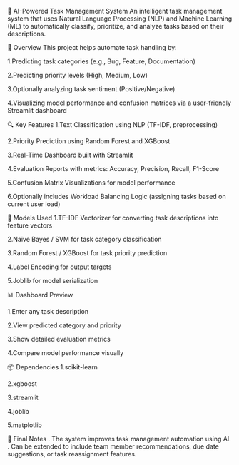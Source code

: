 ﻿🧠 AI-Powered Task Management System
An intelligent task management system that uses Natural Language Processing (NLP) and Machine Learning (ML) to automatically classify, prioritize, and analyze tasks based on their descriptions.

🚀 Overview
This project helps automate task handling by:

 1.Predicting task categories (e.g., Bug, Feature, Documentation)

 2.Predicting priority levels (High, Medium, Low)

 3.Optionally analyzing task sentiment (Positive/Negative)

 4.Visualizing model performance and confusion matrices via a user-friendly Streamlit dashboard

🔍 Key Features
 1.Text Classification using NLP (TF-IDF, preprocessing)

 2.Priority Prediction using Random Forest and XGBoost

 3.Real-Time Dashboard built with Streamlit

 4.Evaluation Reports with metrics: Accuracy, Precision, Recall, F1-Score

 5.Confusion Matrix Visualizations for model performance

 6.Optionally includes Workload Balancing Logic (assigning tasks based on current user load)

🧪 Models Used
 1.TF-IDF Vectorizer for converting task descriptions into feature vectors

 2.Naive Bayes / SVM for task category classification

 3.Random Forest / XGBoost for task priority prediction

 4.Label Encoding for output targets

 5.Joblib for model serialization

📊 Dashboard Preview
<!-- Replace with an actual image if available -->

 1.Enter any task description

 2.View predicted category and priority

 3.Show detailed evaluation metrics

 4.Compare model performance visually

📦 Dependencies
 1.scikit-learn

 2.xgboost

 3.streamlit

 4.joblib

 5.matplotlib

📌 Final Notes
. The system improves task management automation using AI.
. Can be extended to include team member recommendations, due date suggestions, or task reassignment features.
